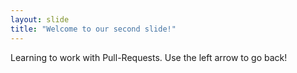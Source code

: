 ```yaml
---
layout: slide
title: "Welcome to our second slide!"
---
```

Learning to work with Pull-Requests. 
Use the left arrow to go back!
